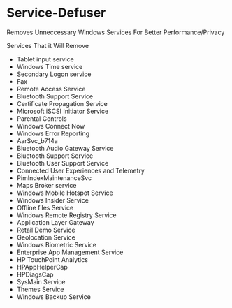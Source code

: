 # Service-Defuser
Removes Unneccessary Windows Services For Better Performance/Privacy

Services That it Will Remove

- Tablet input service
- Windows Time service
- Secondary Logon service
- Fax
- Remote Access Service
- Bluetooth Support Service
- Certificate Propagation Service
- Microsoft iSCSI Initiator Service
- Parental Controls
- Windows Connect Now
- Windows Error Reporting
- AarSvc_b714a
- Bluetooth Audio Gateway Service
- Bluetooth Support Service
- Bluetooth User Support Service
- Connected User Experiences and Telemetry
- PimIndexMaintenanceSvc
- Maps Broker service
- Windows Mobile Hotspot Service
- Windows Insider Service
- Offline files Service
- Windows Remote Registry Service
- Application Layer Gateway
- Retail Demo Service
- Geolocation Service
- Windows Biometric Service
- Enterprise App Management Service
- HP TouchPoint Analytics
- HPAppHelperCap
- HPDiagsCap
- SysMain Service
- Themes Service
- Windows Backup Service
